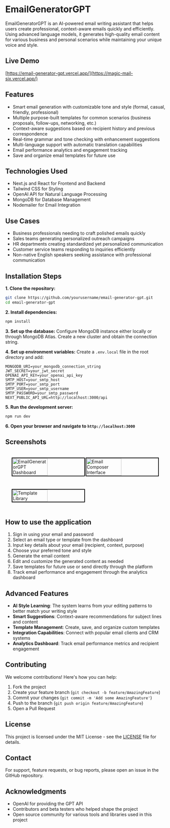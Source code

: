# EmailGeneratorGPT

EmailGeneratorGPT is an AI-powered email writing assistant that helps users create professional, context-aware emails quickly and efficiently. Using advanced language models, it generates high-quality email content for various business and personal scenarios while maintaining your unique voice and style.

## Live Demo
[https://email-generator-gpt.vercel.app/](https://magic-mail-six.vercel.app/)

## Features
- Smart email generation with customizable tone and style (formal, casual, friendly, professional)
- Multiple purpose-built templates for common scenarios (business proposals, follow-ups, networking, etc.)
- Context-aware suggestions based on recipient history and previous correspondence
- Real-time grammar and tone checking with enhancement suggestions
- Multi-language support with automatic translation capabilities
- Email performance analytics and engagement tracking
- Save and organize email templates for future use

## Technologies Used
- Next.js and React for Frontend and Backend
- Tailwind CSS for Styling
- OpenAI API for Natural Language Processing
- MongoDB for Database Management
- Nodemailer for Email Integration

## Use Cases
- Business professionals needing to craft polished emails quickly
- Sales teams generating personalized outreach campaigns
- HR departments creating standardized yet personalized communication
- Customer service teams responding to inquiries efficiently
- Non-native English speakers seeking assistance with professional communication

## Installation Steps

**1. Clone the repository:**
```bash
git clone https://github.com/yourusername/email-generator-gpt.git
cd email-generator-gpt
```

**2. Install dependencies:**
```bash
npm install
```

**3. Set up the database:**
Configure MongoDB instance either locally or through MongoDB Atlas. Create a new cluster and obtain the connection string.

**4. Set up environment variables:**
Create a `.env.local` file in the root directory and add:
```
MONGODB_URI=your_mongodb_connection_string
JWT_SECRET=your_jwt_secret
OPENAI_API_KEY=your_openai_api_key
SMTP_HOST=your_smtp_host
SMTP_PORT=your_smtp_port
SMTP_USER=your_smtp_username
SMTP_PASSWORD=your_smtp_password
NEXT_PUBLIC_API_URL=http://localhost:3000/api
```

**5. Run the development server:**
```bash
npm run dev
```

**6. Open your browser and navigate to `http://localhost:3000`**

## Screenshots
<div style="display: flex; justify-content: space-between; padding:20px;">
  <img src="/public/email-generator-dashboard.png" alt="EmailGeneratorGPT Dashboard" style="width: 49%; border: 2px solid black;" />
  <img src="/public/email-composer.png" alt="Email Composer Interface" style="width: 49%; border: 2px solid black;" />
</div>
<div style="display: flex; justify-content: space-between; padding:20px;">
  <img src="/public/template-library.png" alt="Template Library" style="width: 49%; border: 2px solid black;" />
</div>

## How to use the application
1. Sign in using your email and password
2. Select an email type or template from the dashboard
3. Input key details about your email (recipient, context, purpose)
4. Choose your preferred tone and style
5. Generate the email content
6. Edit and customize the generated content as needed
7. Save templates for future use or send directly through the platform
8. Track email performance and engagement through the analytics dashboard

## Advanced Features
- **AI Style Learning**: The system learns from your editing patterns to better match your writing style
- **Smart Suggestions**: Context-aware recommendations for subject lines and content
- **Template Management**: Create, save, and organize custom templates
- **Integration Capabilities**: Connect with popular email clients and CRM systems
- **Analytics Dashboard**: Track email performance metrics and recipient engagement

## Contributing
We welcome contributions! Here's how you can help:

1. Fork the project
2. Create your feature branch (`git checkout -b feature/AmazingFeature`)
3. Commit your changes (`git commit -m 'Add some AmazingFeature'`)
4. Push to the branch (`git push origin feature/AmazingFeature`)
5. Open a Pull Request

## License
This project is licensed under the MIT License - see the [LICENSE](LICENSE) file for details.

## Contact
For support, feature requests, or bug reports, please open an issue in the GitHub repository.

## Acknowledgments
- OpenAI for providing the GPT API
- Contributors and beta testers who helped shape the project
- Open source community for various tools and libraries used in this project
